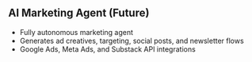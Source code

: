 ## AI Marketing Agent (Future)
- Fully autonomous marketing agent
- Generates ad creatives, targeting, social posts, and newsletter flows
- Google Ads, Meta Ads, and Substack API integrations
